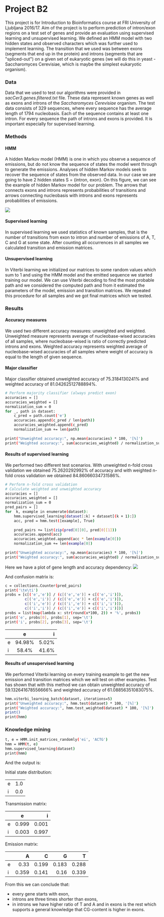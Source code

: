 # Project B2

This project is for Introduction to Bioinformatics course at FRI University of Ljubljana 2016/17.  Aim of the project is to perform prediction of intron/exon regions on a test set of genes and provide an evaluation using supervised learning and unsupervised learning.
We defined an HMM model with two hidden states and observed characters which was further used to implement learning. The transition that we used was between exons (segments that end up in the protein) and introns (segments that are "spliced-out") on a given set of eukaryotic genes (we will do this in yeast - Saccharomyces Cerevisiae, which is maybe the simplest eukaryotic organism).

### Data

Data that we used to test our algorithms were provided in *sacCer3.genes.filtered.txt* file. These data represent known genes as well as exons and introns of the *Saccharomyces Cerevisiae* organism.
The test data consists of 329 sequences, where every sequence has the average length of 1794 nucleobasis. Each of the sequence contains at least one intron. For every sequence the path of introns and exons is provided. It is important especially for supervised learning. 

### Methods

#### HMM
A hidden Markov model (HMM) is one in which you observe a sequence of emissions, but do not know the sequence of states the model went through to generate the emissions. Analyses of hidden Markov models seek to recover the sequence of states from the observed data.
In our case we are going to have 2 hidden states S = {intron, exon}.
On this figure, we can see the example of hidden Markov model for our problem. 
The arrows that connects exons and introns represents probabilities of transitions and arrows connecting nucleobasis with introns and exons represents probabilities of emissions. 

![](http://imgur.com/ss50p8x.png)

#### Supervised learning
In supervised learning we used statistics of known samples, that is the number of transitions from exon to intron and number of emissions of A, T, C and G at some state. After counting all occurrences in all samples we calculated transition and emission matrices.
#### Unsupervised learning
In Viterbi learning we initialized our matrices to some random values which sum to 1 and using the HMM model and the emitted sequence we started training our model. We can use Viterbi decoding to find the most probable path and we considered the computed path and from it estimated the parameters of the model, emission and transition matrices. We repeated this procedure for all samples and we got final matrices which we tested.


### Results

#### Accuracy measures
We used two different accuracy measures: unweighted and weighted. Unweighted measure represents average of nucleobase-wised accuracies of all samples, where nucleobase-wised is ratio of correctly predicted introns and exons. Weighted accuracy represents weighted average of nucleobase-wised accuracies of all samples where weight of accuracy is equal to the length of given sequence.

#### Major classifier
Major classifier obtained unweighted accuracy of 75.3184130241% and weighted accuracy of 81.04262512788894%.
```sh
# Perform majority classifier (always predict exon)
accuracies = []
accuracies_weighted = []
normalization_sum = 0
for _, path in dataset:
    c_pred = path.count('e')
    accuracies.append(c_pred / len(path))
    accuracies_weighted.append(c_pred)
    normalization_sum += len(path)
    
print("Unweighted accuracy:", np.mean(accuracies) * 100, '[%]')
print("Weighted accuracy:", sum(accuracies_weighted) / normalization_sum * 100, '[%]')
```

#### Results of supervised learning
We performed two different test scenarios. With unweighted n-fold cross validation we obtained 75.2620292992% of accuracy and with weighted n-fold cross validation we obtained 84.86066034731586%.
```sh
# Perform n-fold cross validation
# Calculate weighted and unweighted accuracy
accuracies = []
accuracies_weighted = []
normalization_sum = 0
pred_pairs = []
for  k, example in enumerate(dataset):
    hmm.supervised_learning(dataset[:k] + dataset[(k + 1):])
    acc, pred = hmm.test([example], True)
    
    pred_pairs += list(zip(pred[0][0], pred[0][1]))
    accuracies.append(acc)
    accuracies_weighted.append(acc * len(example[0]))
    normalization_sum += len(example[0])
	
print("Unweighted accuracy:", np.mean(accuracies) * 100, '[%]')
print("Weighted accuracy:", sum(accuracies_weighted) / normalization_sum * 100, '[%]')
```
Here we have a plot of gene length and accuracy dependency:
![](http://i.imgur.com/5RS0QP4.png)

And confusion matrix is:
```sh
c = collections.Counter(pred_pairs)
print('\te\ti')
probs = [c[('e','e')] / (c[('e','e')] + c[('e','i')]),
         c[('e','i')] / (c[('e','e')] + c[('e','i')]),
         c[('i','e')] / (c[('i','e')] + c[('i','i')]),
         c[('i','i')] / (c[('i','e')] + c[('i','i')])]
probs = list(map(lambda x: str(round(x*100, 2)) + '%', probs))
print('e', probs[0], probs[1], sep='\t')
print('i', probs[2], probs[3], sep='\t')
```
|   | e | i |
| :------------ |:---------------:| -----:|
| e   | 94.98%	 |5.02% |
| i      | 58.4%      |  41.6% |
#### Results of unsupervised learning
We performed Viterbi learning on every training example to get the new emission and transition matrices which we will test on other examples. Test has shown that with this method we can obtain unweighted accuracy of 59.132641678556666% and weighted accuracy of 61.08856351083075%.
```sh
hmm.viterbi_learning_batch(dataset, iterations=5)
print("Unweighted accuracy:", hmm.test(dataset) * 100, '[%]')
print("Weighted accuracy:", hmm.test_weighted(dataset) * 100, '[%]')
print()
print(hmm)
```
### Knowledge mining
```sh
t, e = HMM.init_matrices_randomly('ei', 'ACTG')
hmm = HMM(t, e)
hmm.supervised_learning(dataset)
print(hmm)
```
And the output is:

Initial state distribution:

|   |  |
| :------------ |:---------------:|
| e   | 1.0|
| i      | 0.0|

Transmission matrix:

|   | e | i |
| :------------ |:---------------:| -----:|
| e   |0.999 |0.001|
| i      | 0.003   |  0.997 |

Emission matrix:

|   | A | C | G | T |
| :------------ | -----:|-----:|-----:|-----:|
| e   | 0.33 |0.199| 0.183| 0.288|
| i      | 0.359 |  0.141|0.16 |0.339 |

From this we can conclude that:
- every gene starts with exon, 
- introns are three times shorter than exons,
- in introns we have higher ratio of T and A and in exons is the rest which supports a general knowledge that CG-content is higher in exons.

